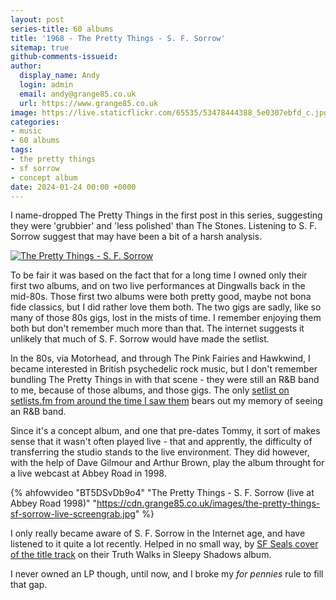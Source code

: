 ```yaml
---
layout: post
series-title: 60 albums
title: '1968 - The Pretty Things - S. F. Sorrow'
sitemap: true
github-comments-issueid:
author:
  display_name: Andy
  login: admin
  email: andy@grange85.co.uk
  url: https://www.grange85.co.uk
image: https://live.staticflickr.com/65535/53478444388_5e0307ebfd_c.jpg
categories:
- music
- 60 albums
tags:
- the pretty things
- sf sorrow
- concept album
date: 2024-01-24 00:00 +0000
---
```

I name-dropped The Pretty Things in the first post in this series, suggesting they were 'grubbier' and 'less polished' than The Stones. Listening to S. F. Sorrow suggest that may have been a bit of a harsh analysis.

<a data-flickr-embed="true" href="https://www.flickr.com/photos/grange85/53478444388/in/dateposted/" title="The Pretty Things - S. F. Sorrow"><img src="https://live.staticflickr.com/65535/53478444388_5e0307ebfd_c.jpg" alt="The Pretty Things - S. F. Sorrow"/></a>

To be fair it was based on the fact that for a long time I owned only their first two albums, and on two live performances at Dingwalls back in the mid-80s. Those first two albums were both pretty good, maybe not bona fide classics, but I did rather love them both. The two gigs are sadly, like so many of those 80s gigs, lost in the mists of time. I remember enjoying them both but don't remember much more than that. The internet suggests it unlikely that much of S. F. Sorrow would have made the setlist.

In the 80s, via Motorhead, and through The Pink Fairies and Hawkwind, I became interested in British psychedelic rock music, but I don't remember bundling The Pretty Things in with that scene - they were still an R&B band to me, because of those albums, and those gigs. The only [setlist on setlists.fm from around the time I saw them](https://www.setlist.fm/setlist/the-pretty-things/1986/la-licorne-le-havre-france-53e3ffa5.html) bears out my memory of seeing an R&B band.

Since it's a concept album, and one that pre-dates Tommy, it sort of makes sense that it wasn't often played live - that and apprently, the difficulty of transferring the studio stands to the live environment. They did however, with the help of Dave Gilmour and Arthur Brown, play the album throught for a live webcast at Abbey Road in 1998.

{% ahfowvideo "BT5DSvDb9o4" "The Pretty Things - S. F. Sorrow (live at Abbey Road 1998)" "https://cdn.grange85.co.uk/images/the-pretty-things-sf-sorrow-live-screengrab.jpg" %}

I only really became aware of S. F. Sorrow in the Internet age, and have listened to it quite a lot recently. Helped in no small way, by [SF Seals cover of the title track](https://www.youtube.com/watch?v=be61sI4qxi8) on their Truth Walks in Sleepy Shadows album.

I never owned an LP though, until now, and I broke my _for pennies_ rule to fill that gap.

